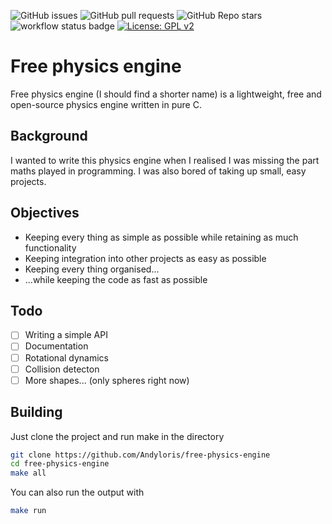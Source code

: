 ![GitHub issues](https://img.shields.io/github/issues/Andyloris/free-physics-engine)
![GitHub pull requests](https://img.shields.io/github/issues-pr/Andyloris/free-physics-engine)
![GitHub Repo stars](https://img.shields.io/github/stars/Andyloris/free-physics-engine)
![workflow status badge](https://github.com/Andyloris/free-physics-engine/actions/workflows/c-cpp.yml/badge.svg)
[![License: GPL v2](https://img.shields.io/badge/License-GPL_v2-blue.svg)](https://www.gnu.org/licenses/old-licenses/gpl-2.0.en.html)
# Free physics engine

Free physics engine (I should find a shorter name) is a lightweight, free and open-source physics engine written in pure C.

## Background

I wanted to write this physics engine when I realised I was missing the part maths played in programming.
I was also bored of taking up small, easy projects.

## Objectives

- Keeping every thing as simple as possible while retaining as much functionality
- Keeping integration into other projects as easy as possible
- Keeping every thing organised...
- ...while keeping the code as fast as possible

## Todo

- [ ] Writing a simple API
- [ ] Documentation
- [ ] Rotational dynamics
- [ ] Collision detecton
- [ ] More shapes... (only spheres right now)

## Building

Just clone the project and run make in the directory

```sh
git clone https://github.com/Andyloris/free-physics-engine
cd free-physics-engine
make all
```

You can also run the output with
```sh
make run
```

